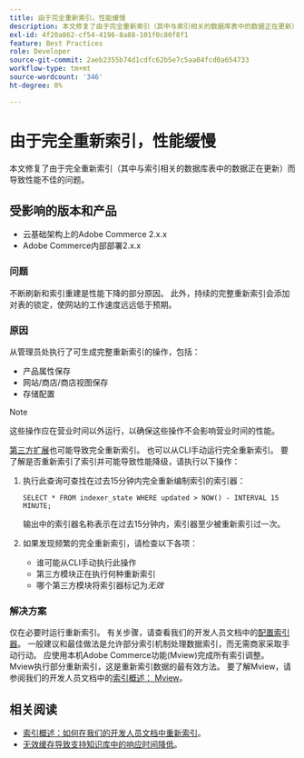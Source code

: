 ```yaml
---
title: 由于完全重新索引，性能缓慢
description: 本文修复了由于完全重新索引（其中与索引相关的数据库表中的数据正在更新）而导致性能不佳的问题。
exl-id: 4f20a862-cf54-4196-8a88-101f0c80f8f1
feature: Best Practices
role: Developer
source-git-commit: 2aeb2355b74d1cdfc62b5e7c5aa04fcd0a654733
workflow-type: tm+mt
source-wordcount: '346'
ht-degree: 0%

---
```


# 由于完全重新索引，性能缓慢

本文修复了由于完全重新索引（其中与索引相关的数据库表中的数据正在更新）而导致性能不佳的问题。

## 受影响的版本和产品

* 云基础架构上的Adobe Commerce 2.x.x
* Adobe Commerce内部部署2.x.x

### 问题

不断刷新和索引重建是性能下降的部分原因。 此外，持续的完整重新索引会添加对表的锁定，使网站的工作速度远远低于预期。

### 原因

从管理员处执行了可生成完整重新索引的操作，包括：

* 产品属性保存
* 网站/商店/商店视图保存
* 存储配置

>[!NOTE]
>
>这些操作应在营业时间以外运行，以确保这些操作不会影响营业时间的性能。

[第三方扩展](https://support.magento.com/hc/en-us/articles/360042361152-Best-Practices-for-using-third-party-extensions-in-Magento)也可能导致完全重新索引。 也可以从CLI手动运行完全重新索引。 要了解是否重新索引了索引并可能导致性能降级，请执行以下操作：

1. 执行此查询可查找在过去15分钟内完全重新编制索引的索引器：

   ```
   SELECT * FROM indexer_state WHERE updated > NOW() - INTERVAL 15 MINUTE;
   ```

   输出中的索引器名称表示在过去15分钟内，索引器至少被重新索引过一次。

1. 如果发现频繁的完全重新索引，请检查以下各项：
   * 谁可能从CLI手动执行此操作
   * 第三方模块正在执行何种重新索引
   * 哪个第三方模块将索引器标记为&#x200B;*无效*

### 解决方案

仅在必要时运行重新索引。 有关步骤，请查看我们的开发人员文档中的[配置索引器](https://experienceleague.adobe.com/en/docs/commerce-operations/configuration-guide/cli/manage-indexers#configure-indexers)。 一般建议和最佳做法是允许部分索引机制处理数据索引，而无需商家采取手动行动。 应使用本机Adobe Commerce功能(Mview)完成所有索引调整。 Mview执行部分重新索引，这是重新索引数据的最有效方法。 要了解Mview，请参阅我们的开发人员文档中的[索引概述： Mview](https://developer.adobe.com/commerce/php/development/components/indexing/#mview)。

## 相关阅读

* [索引概述：如何在我们的开发人员文档中重新索引](https://developer.adobe.com/commerce/php/development/components/indexing/#how-to-reindex)。
* [无效缓存导致支持知识库中的响应时间降低](/help/troubleshooting/miscellaneous/invalidated-cache-causes-response-time-degradation.md)。
